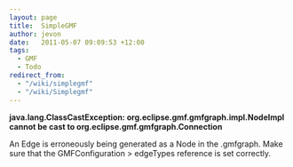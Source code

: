 ```yaml
---
layout: page
title:  SimpleGMF
author: jevon
date:   2011-05-07 09:09:53 +12:00
tags:
  - GMF
  - Todo
redirect_from:
  - "/wiki/simplegmf"
  - "/wiki/Simplegmf"
---
```


**java.lang.ClassCastException: org.eclipse.gmf.gmfgraph.impl.NodeImpl cannot be cast to org.eclipse.gmf.gmfgraph.Connection**

An Edge is erroneously being generated as a Node in the .gmfgraph. Make sure that the GMFConfiguration > edgeTypes reference is set correctly.
